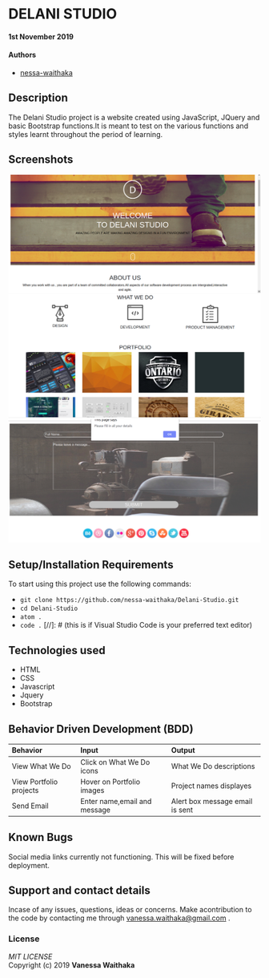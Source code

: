 # DELANI STUDIO

#### 1st November 2019

#### Authors

- [nessa-waithaka](https://github.com/nessa-waithaka)

## Description

The Delani Studio project is a website created using JavaScript, JQuery and basic Bootstrap functions.It is meant to test on the various functions and styles learnt throughout the period of learning.

## Screenshots

![SCREENSHOT](images/Screenshots/Screenshot1.png)
![SCREENSHOT](images/Screenshots/Screenshot2.png)
![SCREENSHOT](images/Screenshots/Screenshot3.png)

## Setup/Installation Requirements

To start using this project use the following commands:

- `git clone https://github.com/nessa-waithaka/Delani-Studio.git`
- `cd Delani-Studio`
- `atom .`
- `code .` [//]: # (this is if Visual Studio Code is your preferred text editor)

## Technologies used

- HTML
- CSS
- Javascript
- Jquery
- Bootstrap

## Behavior Driven Development (BDD)

| Behavior                | Input                        | Output                          |
| :---------------------- | :--------------------------- | :------------------------------ |
| View What We Do         | Click on What We Do icons    | What We Do descriptions         |
| View Portfolio projects | Hover on Portfolio images    | Project names displayes         |
| Send Email              | Enter name,email and message | Alert box message email is sent |

## Known Bugs

Social media links currently not functioning. This will be fixed before deployment.

## Support and contact details

Incase of any issues, questions, ideas or concerns. Make acontribution to the code by contacting me through [vanessa.waithaka@gmail.com](vanessa.waithaka@gmail.com) .

### License

_MIT LICENSE_  
Copyright (c) 2019 **Vanessa Waithaka**
